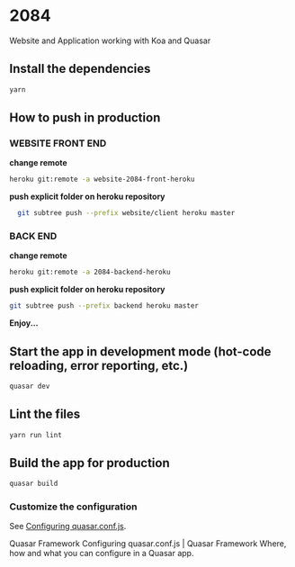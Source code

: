 # 2084
Website and Application working with Koa and Quasar
## Install the dependencies
```bash
yarn
```
## How to push in production
### WEBSITE FRONT END
**change remote**
```bash
heroku git:remote -a website-2084-front-heroku
```
**push explicit folder on heroku repository**
```bash
  git subtree push --prefix website/client heroku master
```
### BACK END
**change remote**
```bash
heroku git:remote -a 2084-backend-heroku
```
**push explicit folder on heroku repository**
```bash
git subtree push --prefix backend heroku master
```
**Enjoy...**
## Start the app in development mode (hot-code reloading, error reporting, etc.)
```bash
quasar dev
```
## Lint the files
```bash
yarn run lint
```
## Build the app for production
```bash
quasar build
```
### Customize the configuration
See [Configuring quasar.conf.js](https://quasar.dev/quasar-cli/quasar-conf-js).

Quasar Framework
Configuring quasar.conf.js | Quasar Framework
Where, how and what you can configure in a Quasar app.
